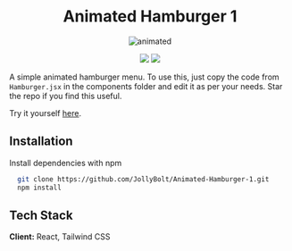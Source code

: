 <h1 align=center><b>Animated Hamburger 1</b></h1>

<p align="center">
  <img src="https://github.com/JollyBolt/Animated-Hamburger-1/assets/68071708/659e75ac-8f63-485b-8a92-b77df2625e5f" alt="animated" />
</p>

<p align="center"><img  src="https://img.shields.io/badge/react-%2320232a.svg?style=for-the-badge&logo=react&logoColor=%2361DAFB"  />
<img  src="https://img.shields.io/badge/tailwindcss-%238511FA.svg?style=for-the-badge&logo=tailwind&logoColor=white"  /></p>


A simple animated hamburger menu. To use this, just copy the code from ```Hamburger.jsx``` in the components folder and edit it as per your needs. Star the repo if you find this useful.
<br>

Try it yourself [here](https://animated-hamburger-1.netlify.app/).

## Installation

Install dependencies with npm

```bash
  git clone https://github.com/JollyBolt/Animated-Hamburger-1.git
  npm install 
```
    
## Tech Stack

**Client:** React,  Tailwind CSS